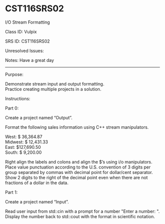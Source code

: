 # CST116SRS02
I/O Stream Formatting

Class ID: Vulpix

SRS ID: CST116SRS02

Unresolved Issues: 

Notes: Have a great day

---

Purpose: 

Demonstrate stream input and output formatting.  
Practice creating multiple projects in a solution. 

Instructions: 

Part 0:  

Create a project named “Output”.

Format the following sales information using C++ stream manipulators. 

   West: $ 36,364.87  
Midwest: $ 12,431.33  
   East: $127,690.50  
  South: $  9,200.00  

Right align the labels and colons and align the $’s using i/o manipulators. Place value punctuation according to the U.S. convention of 3 digits per group separated by commas with decimal point for dollar/cent separator. Show 2 digits to the right of the decimal point even when there are not fractions of a dollar in the data.  

Part 1:  

Create a project named “Input”.  

Read user input from std::cin with a prompt for a number "Enter a number: ". Display the number back to std::cout with the format in scientific notation. 

